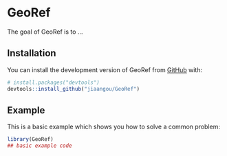 
# GeoRef

<!-- badges: start -->
<!-- badges: end -->

The goal of GeoRef is to ...

## Installation

You can install the development version of GeoRef from [GitHub](https://github.com/) with:

``` r
# install.packages("devtools")
devtools::install_github("jiaangou/GeoRef")
```

## Example

This is a basic example which shows you how to solve a common problem:

``` r
library(GeoRef)
## basic example code
```

